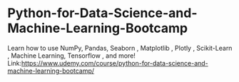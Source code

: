 # Python-for-Data-Science-and-Machine-Learning-Bootcamp

Learn how to use NumPy, Pandas, Seaborn , Matplotlib , Plotly , Scikit-Learn , Machine Learning, Tensorflow , and more!
Link:https://www.udemy.com/course/python-for-data-science-and-machine-learning-bootcamp/
